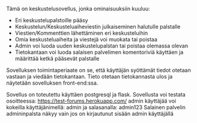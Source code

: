 Tämä on keskustelusovellus, jonka ominaisuuksiin kuuluu:

- Eri keskustelupalstoille pääsy
- Keskustelun/Keskusteluaiheviestin julkaiseminen halutulle palstalle
- Viestien/Kommenttien lähettäminen eri keskusteluihin
- Omia keskusteluaiheita ja viestejä voi muokata tai poistaa
- Admin voi luoda uuden keskustelupalstan tai poistaa olemassa olevan
- Tietokantaan voi luoda salaisen palvelimen komentoriviä käyttäen ja määrittää ketkä pääsevät palstalle

Sovelluksen toimintaperiaate on se, että käyttäjän syöttämät tiedot otetaan vastaan ja viedään tietokantaan.
Tieto otetaan tietokannasta ulos ja näytetään sovelluksen front-end:ssa.

Sovellus on toteutettu käyttäen postgresql ja flask. Sovellusta voi testata osoitteessa: https://test-forums.herokuapp.com/ 
admin käyttäjää voi kokeilla käyttäjänimellä: admin ja salasanalla: admin123
Salainen palvelin admininpalsta näkyy vain jos on kirjautunut sisään admin käyttäjällä
